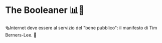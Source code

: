 
# The Booleaner 📊📇

🗞Internet deve essere al servizio del "bene pubblico": il manifesto di Tim Berners-Lee.  📰 

